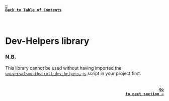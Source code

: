 #### <a href = "https://github.com/CristianDavideConte/universalSmoothScroll#table-of-contents"><code>&#8678; Back to Table of Contents</code></a>
<br/>

# Dev-Helpers library

### N.B.
This library cannot be used without having imported the [`universalsmoothscroll-dev-helpers.js`](./Download.md) script in your project first. 
<br/>
<br/>

#### <p align="right"><a href = "./FAQ.md"><code>Go to next section &#8680;</code></a></p>